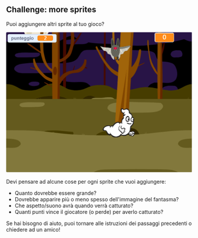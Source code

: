 ## Challenge: more sprites

Puoi aggiungere altri sprite al tuo gioco?

![screenshot](images/ghost-final.png)

Devi pensare ad alcune cose per ogni sprite che vuoi aggiungere:

+ Quanto dovrebbe essere grande?
+ Dovrebbe apparire più o meno spesso dell'immagine del fantasma?
+ Che aspetto/suono avrà quando verrà catturato?
+ Quanti punti vince il giocatore (o perde) per averlo catturato?

Se hai bisogno di aiuto, puoi tornare alle istruzioni dei passaggi precedenti o chiedere ad un amico!